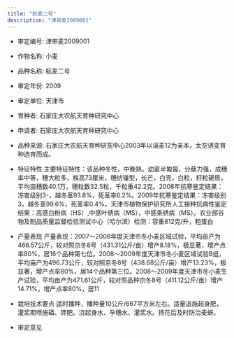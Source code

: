 ```yaml
---
title: "航麦二号"
description: "津审麦2009001"
---
```

* 审定编号:  津审麦2009001

*  作物名称:  小麦

*  品种名称:  航麦二号

*  审定年份:  2009

*  审定单位:  天津市

* 育种者:  石家庄大农航天育种研究中心

*  申请者:  石家庄大农航天育种研究中心

*  品种来源:  石家庄大农航天育种研究中心2003年以淄麦12为亲本，太空诱变育种选育而成。

*  特征特性
主要特征特性：该品种冬性，中晚熟。幼苗半匍匐，分蘖力强，成穗率中等，穗大粒多，株高73厘米，穗纺锤型，长芒，白壳，白粒，籽粒硬质，平均亩穗数40.1万，穗粒数32.5粒，千粒重42.2克。2008年抗寒鉴定结果：冻害级别3-，越冬茎93.8%，死茎率6.2%。2009年抗寒鉴定结果：冻害级别3，越冬茎99.6%，死茎率0.4%。天津市植物保护研究所人工接种抗病性鉴定结果：高感白粉病（HS）,中感叶锈病（MS），中感条锈病（MS）。农业部谷物及制品质量监督检验测试中心（哈尔滨）检测：容重812克/升，粗蛋白

*  产量表现
产量表现：2007～2008年度天津市冬小麦区域试验，平均亩产为466.57公斤，较对照京冬8号（431.31公斤/亩）增产8.18%，极显著，增产点率80%，居16个品种第七位。2008～2009年度天津市冬小麦区域试验B组，平均亩产为496.73公斤，较对照京冬8号（438.68公斤/亩）增产13.23%，极显著，增产点率80%，居14个品种第三位。2008～2009年度天津市冬小麦生产试验，平均亩产为471.61公斤，较对照品种京冬8号（411.12公斤/亩）增产14.71%，增产点率80%，居11

*  栽培技术要点
适时播种，播种量10公斤/667平方米左右。适量追施起身肥，灌浆期喷施磷、钾肥。浇起身水、孕穗水、灌浆水。扬花后及时防治麦蚜。


*  审定意见

